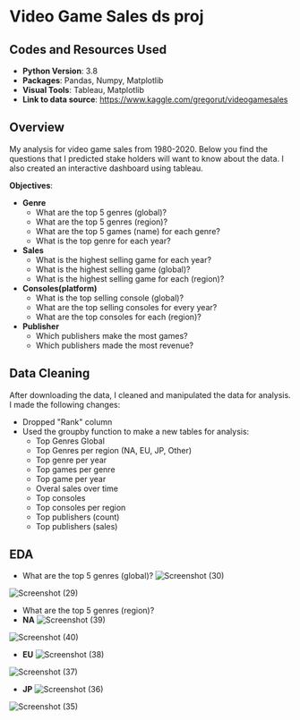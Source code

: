 # Video Game Sales ds proj

## Codes and Resources Used
* **Python Version**: 3.8
* **Packages**: Pandas, Numpy, Matplotlib
* **Visual Tools**: Tableau, Matplotlib
* **Link to data source**: https://www.kaggle.com/gregorut/videogamesales

## Overview
My analysis for video game sales from 1980-2020. Below you find the questions that I predicted stake holders will want to know about the data. I also created an interactive dashboard using tableau.

**Objectives**:
* **Genre**
  * What are the top 5 genres (global)?
  * What are the top 5 genres (region)?
  * What are the top 5 games (name) for each genre?
  * What is the top genre for each year? 
* **Sales**
  * What is the highest selling game for each year?
  * What is the highest selling game (global)?
  * What is the highest selling game for each (region)?
* **Consoles(platform)**
  * What is the top selling console (global)?
  * What are the top selling consoles for every year?
  * What are the top consoles for each (region)?
* **Publisher**
  * Which publishers make the most games?
  * Which publishers made the most revenue?

## Data Cleaning
After downloading the data, I cleaned and manipulated the data for analysis. I made the following changes:

* Dropped "Rank" column
* Used the groupby function to make a new tables for analysis:
  * Top Genres Global
  * Top Genres per region (NA, EU, JP, Other)
  * Top genre per year
  * Top games per genre
  * Top game per year
  * Overal sales over time
  * Top consoles 
  * Top consoles per region
  * Top publishers (count)
  * Top publishers (sales)

## EDA
* What are the top 5 genres (global)?
![Screenshot (30)](https://user-images.githubusercontent.com/91089401/146479116-631238b2-52e0-4893-8a54-a91bb653f548.png)

![Screenshot (29)](https://user-images.githubusercontent.com/91089401/146479087-838422a0-dd9b-41ea-9179-7880bf4ce653.png)

* What are the top 5 genres (region)?
 * **NA**
![Screenshot (39)](https://user-images.githubusercontent.com/91089401/146479757-4c744767-1891-4f27-83d6-ca3e14beecb9.png)

![Screenshot (40)](https://user-images.githubusercontent.com/91089401/146479785-f951e8cf-d5be-4741-9e87-869452133a12.png)

 * **EU**
 ![Screenshot (38)](https://user-images.githubusercontent.com/91089401/146479849-a9e5601c-e680-41e5-a265-42e14b23be87.png)
 
 ![Screenshot (37)](https://user-images.githubusercontent.com/91089401/146479822-fcd67674-dc30-4a6a-8430-201897a65b48.png)

* **JP**
![Screenshot (36)](https://user-images.githubusercontent.com/91089401/146479882-c58ca7ea-ef71-4091-b235-f859c65f05c0.png)

![Screenshot (35)](https://user-images.githubusercontent.com/91089401/146479897-08d521a5-3ab3-4e68-97fa-efdad41564e3.png)


